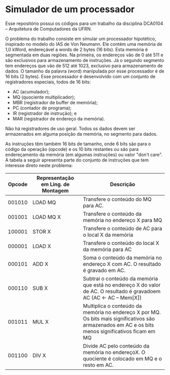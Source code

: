 # Simulador de um processador
Esse repositório possui os códigos para um trabalho da disciplina DCA0104 – Arquitetura de Computadores da UFRN. 

O problema do trabalho consiste em simular um processador hipotético, inspirado no modelo do IAS de Von Neumann. Ele contém uma memória de 1,0 kWord, endereçável a words de 2 bytes (16 bits). Esta memória é segmentada em duas regiões. Na primeira, os endereços vão de 0 até 511 e são exclusivos para armazenamento de instruções. Já o segundo segmento tem endereços que vão de 512 até 1023, exclusivo para armazenamento de dados. O tamanho da palavra (word) manipulada por esse processador é de 16 bits (2 bytes). Esse processador é desenvolvido com um conjunto de registradores especiais, todos de 16 bits:

- AC (acumulador);
- MQ (quociente multiplicador);
- MBR (registrador de buffer de memória);
- PC (contador de programa);
- IR (registrador de instrução); e
- MAR (registrador de endereço da memória).

Não há registradores de uso geral. Todos os dados devem ser armazenados em alguma posição da memória, no segmento para dados. 

As instruções têm também 16 bits de tamanho, onde 6 bits são para o código da operação (opcode) e os 10 bits restantes ou são para endereçamento da memória (em algumas instruções) ou valor "don't care". A tabela a seguir apresenta parte do conjunto de instruções que tem interesse direto neste problema:

| Opcode | Representação em Ling. de Montagem | Descrição |
|---|---|---|
| 001010 | LOAD MQ | Transfere o conteúdo do MQ para AC. |
| 001001 | LOAD MQ X | Transfere o conteúdo da memória no endereço X para MQ |
| 100001 | STOR X | Transfere o conteúdo de AC para o local X da memória |
| 000001 | LOAD X | Transfere o conteúdo do local X da memória para AC |
| 000101 | ADD X | Soma o conteúdo da memória no endereço X com AC. O resultado é gravado em AC. |
| 000110 | SUB X | Subtrai o conteúdo da memória que está no endereço X do valor de AC. O resultado é gravadoem AC (AC ← AC – Mem[X]) |
| 001011 | MUL X | Multiplica o conteúdo da memória no endereço X por MQ. Os bits mais significativos são armazenados em AC e os bits menos significativos ficam em MQ |
| 001100 | DIV X | Divide AC pelo conteúdo da memória no endereçoX. O quociente é colocado em MQ e o resto em AC. |
